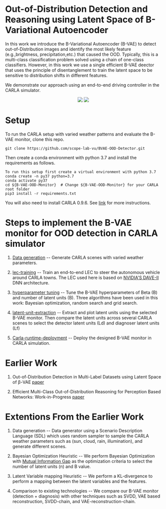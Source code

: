 # Out-of-Distribution Detection and Reasoning using Latent Space of B-Variational Autoencoder

In this work we introduce the B-Variational Autoencoder (B-VAE) to detect out-of-Distribution images and identify the most likely feature (e.g.,brightness, precipitation,etc.) that caused the OOD. Typically, this is a multi-class classification problem solved using a chain of one-class classifiers. However, in this work we use a single efficient B-VAE deector that uses the principle of disentanglement to train the latent space to be sensitive to distribution shifts in different features. 

We demonstrate our approach using an end-to-end driving controller in the CARLA simulator. 

<p align="center">
  <img src="https://github.com/Shreyasramakrishna90/B-VAE-OOD-Monitor/blob/master/videos/change-in-brightness.gif" />
  <img src="https://github.com/Shreyasramakrishna90/B-VAE-OOD-Monitor/blob/master/videos/change-in-precipitation.gif" />
</p>

# Setup

To run the CARLA setup with varied weather patterns and evaluate the B-VAE monitor, clone this repo.

```
git clone https://github.com/scope-lab-vu/BVAE-OOD-Detector.git
```
Then create a conda environment with python 3.7 and install the requirements as follows.

```
To run this setup first create a virtual environment with python 3.7
conda create -n py37 python=3.7
conda activate py37
cd ${B-VAE-OOD-Monitor}  # Change ${B-VAE-OOD-Monitor} for your CARLA root folder
pip3 install -r requirements.txt
```
You will also need to install CARLA 0.9.6. See [link](https://carla.org/2019/07/12/release-0.9.6/) for more instructions.

# Steps to implement the B-VAE monitor for OOD detection in CARLA simulator


1.  [Data generation](https://github.com/scope-lab-vu/BVAE-OOD-Detector/tree/main/data-generation) -- Generate CARLA scenes with varied weather parameters. 

2. [lec-training](https://github.com/scope-lab-vu/BVAE-OOD-Detector/tree/main/lec-training) -- Train an end-to-end LEC to steer the autonomous vehicle around CARLA towns. The LEC used here is based on [NVIDIA'S DAVE-II](https://arxiv-org.proxy.library.vanderbilt.edu/pdf/1604.07316.pdf?source=post_page---------------------------) DNN architecture.

2. [hyperparameter tuning](https://github.com/scope-lab-vu/BVAE-OOD-Detector/tree/main/hyperparameter-tuning) -- Tune the B-VAE hyperparameters of Beta (B) and number of latent units (B). Three algorithms have been used in this work: Bayesian optimization, random search and grid search.

3. [latent-unit-extraction](https://github.com/scope-lab-vu/BVAE-OOD-Detector/tree/main/latent-unit-extraction) -- Extract and plot latent units using the selected B-VAE monitor. Then compare the latent units across several CARLA scenes to select the detector latent units (Ld) and diagnoser latent units (Lf)

4. [Carla-runtime-deployment](https://github.com/scope-lab-vu/BVAE-OOD-Detector/tree/main/carla-runtime-deployment) -- Deploy the designed B-VAE monitor in CARLA simulation.

# Earlier Work

1. Out-of-Distribution Detection in Multi-Label Datasets using Latent Space of β-VAE [paper](https://scopelab.ai/files/sundar2020detecting.pdf)

2. Efficient Multi-Class Out-of-Distribution Reasoning for Perception Based Networks: Work-in-Progress [paper](https://ieeexplore-ieee-org.proxy.library.vanderbilt.edu/stamp/stamp.jsp?tp=&arnumber=9244027)


# Extentions From the Earlier Work

1. Data generation -- Data generator using a Scenario Description Language (SDL) which uses random sampler to sample the CARLA weather parameters such as (sun, cloud, rain, illumination), and generate different scenes.

2. Bayesian Optimization Heuristic -- We perform Bayesian Optimization with [Mutual Information Gap](https://arxiv-org.proxy.library.vanderbilt.edu/pdf/1802.04942.pdf) as the optimization criteria to select the number of latent units (n) and B value. 

3. Latent Variable mapping Heuristic -- We perform a KL-divergence to perform a mapping between the latent variables and the features.

3. Comparison to existing technologies -- We compare our B-VAE monitor (detection + diagnosis) with other techniques such as SVDD, VAE based reconstruction, SVDD-chain, and VAE-reconstruction-chain. 


